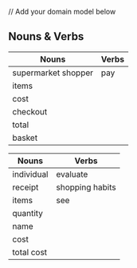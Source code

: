 // Add your domain model below

## Nouns & Verbs

| Nouns               | Verbs |
| ------------------- | ----- |
| supermarket shopper | pay   |
| items               |
| cost                |
| checkout            |
| total               |
| basket              |

| Nouns      | Verbs           |
| ---------- | --------------- |
| individual | evaluate        |
| receipt    | shopping habits |
| items      | see             |
| quantity   |
| name       |
| cost       |
| total cost |
